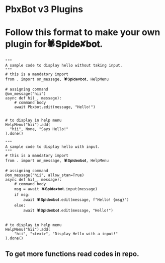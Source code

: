 # PbxBot v3 Plugins

# Follow this format to make your own plugin for🕷️𝐒𝐩𝐢𝐝𝐞✘𝐛𝐨𝐭.

```python3
"""
A sample code to display hello without taking input.
"""
# this is a mandatory import
from . import on_message, 🕷️𝐒𝐩𝐢𝐝𝐞✘𝐛𝐨𝐭, HelpMenu

# assigning command
@on_message("hii")
async def hi(_, message):
    # command body
    await Pbxbot.edit(message, "Hello!")


# to display in help menu
HelpMenu("hii").add(
  "hii", None, "Says Hello!"
).done()
```

```python3
"""
A sample code to display hello with input.
"""
# this is a mandatory import
from . import on_message, 🕷️𝐒𝐩𝐢𝐝𝐞✘𝐛𝐨𝐭, HelpMenu

# assigning command
@on_message("hii", allow_stan=True)
async def hi(_, message):
    # command body
    msg = await 🕷️𝐒𝐩𝐢𝐝𝐞✘𝐛𝐨𝐭.input(message)
    if msg:
        await 🕷️𝐒𝐩𝐢𝐝𝐞✘𝐛𝐨𝐭.edit(message, f"Hello! {msg}")
    else:
        await 🕷️𝐒𝐩𝐢𝐝𝐞✘𝐛𝐨𝐭.edit(message, "Hello!")


# to display in help menu
HelpMenu("hii").add(
    "hii", "<text>", "Display Hello with a input!"
).done()
```


## To get more functions read codes in repo.
